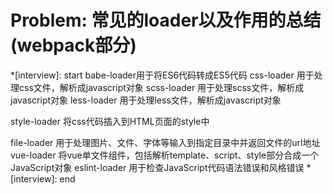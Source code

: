 # Problem: 常见的loader以及作用的总结(webpack部分)

*[interview]: start
babe-loader用于将ES6代码转成ES5代码
css-loader 用于处理css文件，解析成javascript对象
scss-loader 用于处理scss文件，解析成javascript对象
less-loader 用于处理less文件，解析成javascript对象


style-loader 将css代码插入到HTML页面的style中


file-loader 用于处理图片、文件、字体等输入到指定目录中并返回文件的url地址
vue-loader 将vue单文件组件，包括解析template、script、style部分合成一个JavaScript对象
eslint-loader 用于检查JavaScript代码语法错误和风格错误
*[interview]: end
